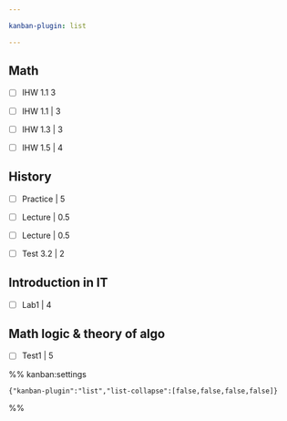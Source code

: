 ```yaml
---

kanban-plugin: list

---
```


## Math

- [ ] IHW 1.1 3
- [ ] IHW 1.1 | 3
- [ ] IHW 1.3 | 3
- [ ] IHW 1.5 | 4


## History

- [ ] Practice | 5
- [ ] Lecture | 0.5
- [ ] Lecture | 0.5
- [ ] Test 3.2 | 2


## Introduction in IT

- [ ] Lab1 | 4


## Math logic & theory of algo

- [ ] Test1 | 5




%% kanban:settings
```
{"kanban-plugin":"list","list-collapse":[false,false,false,false]}
```
%%